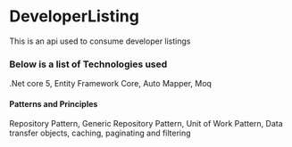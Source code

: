 # DeveloperListing

This is an api used to consume developer listings

### Below is a list of Technologies used
.Net core 5, Entity Framework Core, Auto Mapper, Moq

#### Patterns and Principles
Repository Pattern, Generic Repository Pattern, Unit of Work Pattern, Data transfer objects, caching, paginating and filtering
